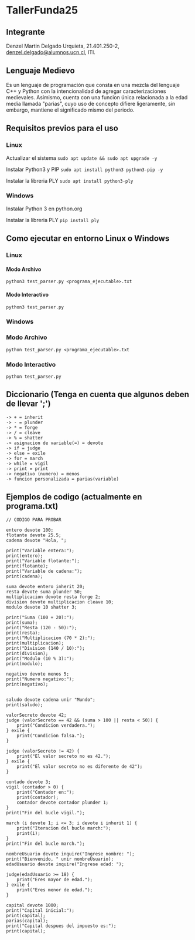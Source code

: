 # TallerFunda25

## Integrante

Denzel Martin Delgado Urquieta, 21.401.250-2, denzel.delgado@alumnos.ucn.cl, ITI.

## Lenguaje Medievo
Es un lenguaje de programación que consta en una mezcla del lenguaje C++ y Python con la intencionalidad de agregar caracterizaciones medievales. Asimismo, cuenta con una funcion única relacionada a la edad media llamada "parias", cuyo uso de concepto difiere ligeramente, sin embargo, mantiene el significado mismo del periodo.

## Requisitos previos para el uso

### Linux
Actualizar el sistema
```sudo apt update && sudo apt upgrade -y```

Instalar Python3 y PIP
```sudo apt install python3 python3-pip -y```

Instalar la libreria PLY
```sudo apt install python3-ply```

### Windows
Instalar Python 3 en python.org

Instalar la libreria PLY
```pip install ply```

## Como ejecutar en entorno Linux o Windows

### Linux

#### Modo Archivo
```python3 test_parser.py <programa_ejecutable>.txt```

#### Modo Interactivo
```python3 test_parser.py```

### Windows

### Modo Archivo
```python test_parser.py <programa_ejecutable>.txt```

### Modo Interactivo
```python test_parser.py```

## Diccionario (Tenga en cuenta que algunos deben de llevar ';')
```
-> + = inherit
-> - = plunder
-> * = forge
-> / = cleave
-> % = shatter
-> asignacion de variable(=) = devote
-> if = judge
-> else = exile
-> for = march
-> while = vigil
-> print = print
-> negativo (numero) = menos
-> funcion personalizada = parias(variable)
```
## Ejemplos de codigo (actualmente en programa.txt)
```
// CODIGO PARA PROBAR

entero devote 100;
flotante devote 25.5;
cadena devote "Hola, ";

print("Variable entera:");
print(entero);
print("Variable flotante:");
print(flotante);
print("Variable de cadena:");
print(cadena);

suma devote entero inherit 20; 
resta devote suma plunder 50; 
multiplicacion devote resta forge 2; 
division devote multiplicacion cleave 10; 
modulo devote 10 shatter 3;

print("Suma (100 + 20):");
print(suma);
print("Resta (120 - 50):");
print(resta);
print("Multiplicacion (70 * 2):");
print(multiplicacion);
print("Division (140 / 10):");
print(division);
print("Modulo (10 % 3):");
print(modulo);

negativo devote menos 5;
print("Numero negativo:");
print(negativo);


saludo devote cadena unir "Mundo";
print(saludo);

valorSecreto devote 42;
judge (valorSecreto == 42 && (suma > 100 || resta < 50)) {
    print("Condicion verdadera.");
} exile {
    print("Condicion falsa.");
}

judge (valorSecreto != 42) {
    print("El valor secreto no es 42.");
} exile {
    print("El valor secreto no es diferente de 42");
}

contado devote 3;
vigil (contador > 0) {
    print("Contador en:");
    print(contador);
    contador devote contador plunder 1;
}
print("Fin del bucle vigil.");

march (i devote 1; i <= 3; i devote i inherit 1) {
    print("Iteracion del bucle march:");
    print(i);
}
print("Fin del bucle march.");

nombreUsuario devote inquire("Ingrese nombre: ");
print("Bienvenido, " unir nombreUsuario);
edadUsuario devote inquire("Ingrese edad: ");

judge(edadUsuario >= 18) {
    print("Eres mayor de edad.");
} exile {
    print("Eres menor de edad.");
}

capital devote 1000;
print("Capital inicial:");
print(capital);
parias(capital);
print("Capital despues del impuesto es:");
print(capital);
```
